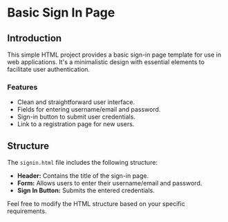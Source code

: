 # Basic Sign In Page

## Introduction

This simple HTML project provides a basic sign-in page template for use in web applications. It's a minimalistic design with essential elements to facilitate user authentication.

### Features

- Clean and straightforward user interface.
- Fields for entering username/email and password.
- Sign-in button to submit user credentials.
- Link to a registration page for new users.


## Structure

The `signin.html` file includes the following structure:

- **Header:** Contains the title of the sign-in page.
- **Form:** Allows users to enter their username/email and password.
- **Sign In Button:** Submits the entered credentials.

Feel free to modify the HTML structure based on your specific requirements.

